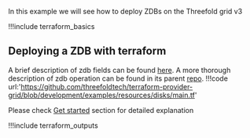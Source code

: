 In this example we will see how to deploy ZDBs on the Threefold grid v3

!!!include terraform_basics


## Deploying a ZDB with terraform
A brief description of zdb fields can be found [here](https://github.com/threefoldtech/terraform-provider-grid/blob/development/docs/resources/deployment.md#nested-schema-for-zdbs). A more thorough description of zdb operation can be found in its parent [repo](https://github.com/threefoldtech/0-db).
!!!code url:'https://github.com/threefoldtech/terraform-provider-grid/blob/development/examples/resources/disks/main.tf'

Please check [Get started](terraform_get_started.md) section for detailed explanation

!!!include terraform_outputs